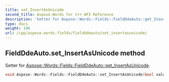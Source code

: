 ```yaml
---
title: set_InsertAsUnicode
second_title: Aspose.Words for C++ API Reference
description: 'Setter for Aspose::Words::Fields::FieldDdeAuto::get_InsertAsUnicode.'
type: docs
weight: 196
url: /cpp/aspose.words.fields/fieldddeauto/set_insertasunicode/
---
```

## FieldDdeAuto.set_InsertAsUnicode method


Setter for [Aspose::Words::Fields::FieldDdeAuto::get_InsertAsUnicode](../get_insertasunicode/).

```cpp
void Aspose::Words::Fields::FieldDdeAuto::set_InsertAsUnicode(bool value)
```


